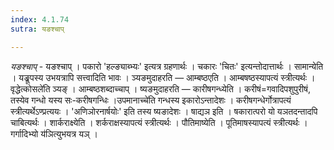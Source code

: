 ```yaml
---
index: 4.1.74
sutra: यङश्चाप्

---
```

_यङश्चाप्_ - यङश्चाप् । पकारो 'हल्ङ्याब्भ्यः' इत्यत्र ग्रहणार्थः । चकारः 'चितः' इत्यन्तोदात्तार्थः । सामान्येति । यङ्रूपस्य उभयत्रापि सत्त्वादिति भावः । ञ्यङमुदाहरति — आम्बष्ठएति । आम्बषष्ठस्यापत्यं स्त्रीत्यर्थः ।वृद्धेत्कोसले॑ति ञ्यङ् । आम्बष्ठशब्दाच्चाप् । ष्यङमुदाहरति — कारीषगन्ध्येति । करीषं=गवादिपशुपुरीषं, तस्येव गन्धो यस्य सः-करीषगन्धिः ।उपमानाच्चे॑ति गन्धस्य इकारोऽन्तादेशः । करीषगन्धेर्गोत्रापत्यं स्त्रीत्यर्थेऽण्प्रत्ययः । 'अणिञोरनार्षयोः' इति तस्य ष्यङादेशः । षाद्यञ इति । षकारात्परो यो यञतदन्तादपि चाबित्यर्थः । शार्कराक्ष्येति । शर्कराक्षस्यापत्यं स्त्रीत्यर्थः । पौतिमाष्येति । पूतिमाषस्यापत्यं स्त्रीत्यर्थः ।गर्गादिभ्यो य॑ञित्युभयत्र यञ् ।